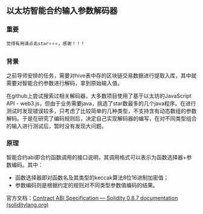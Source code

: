 ## 以太坊智能合约输入参数解码器


### 重要
    觉得有用请点击star⭐⭐⭐，感谢！！！


### 背景
之前导师安排的任务，需要对hive表中存的区块链交易数据进行提取入库，其中就需要对智能合约参数进行解码，拿到原始输入值。
    
在github上尝试搜索过相关解码器，大多数项目使用了基于以太坊的JavaScript API - web3.js，但由于业务需要java，挑选了star数最多的几个java程序。在进行测试时发现错误较多，只考虑了比较简单的几种类型，不支持含有动态数组的参数解码。于是在研究了编码规则后，决定自己实现解码器的编写，在对不同类型组合的输入进行测试后，暂时没有发现大问题。


### 原理

智能合约abi即合约函数调用的接口说明，其调用格式可以表示为函数选择器+参数编码。其中：
+ 函数选择器即对函数名及其类型的keccak算法8位16进制加密值；
+ 参数编码则是根据约定的规则对不同类型参数值编码的结果。

官方文档：[Contract ABI Specification — Solidity 0.8.7 documentation (soliditylang.org)](https://docs.soliditylang.org/en/v0.8.7/abi-spec.html)
